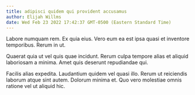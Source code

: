 ```yaml
---
title: adipisci quidem qui provident accusamus
author: Elijah Willms
date: Wed Feb 23 2022 17:42:37 GMT-0500 (Eastern Standard Time)
---
```

Labore numquam rem. Ex quia eius. Vero eum ea est ipsa quasi et inventore temporibus. Rerum in ut.

 Quaerat quia ut vel quis quae incidunt. Rerum culpa tempore alias et aliquid laboriosam a minima. Amet quis deserunt repudiandae qui.

 Facilis alias expedita. Laudantium quidem vel quasi illo. Rerum ut reiciendis laborum atque sint autem. Dolorum minima et. Quo vero molestiae omnis ratione vel ut aliquid hic.